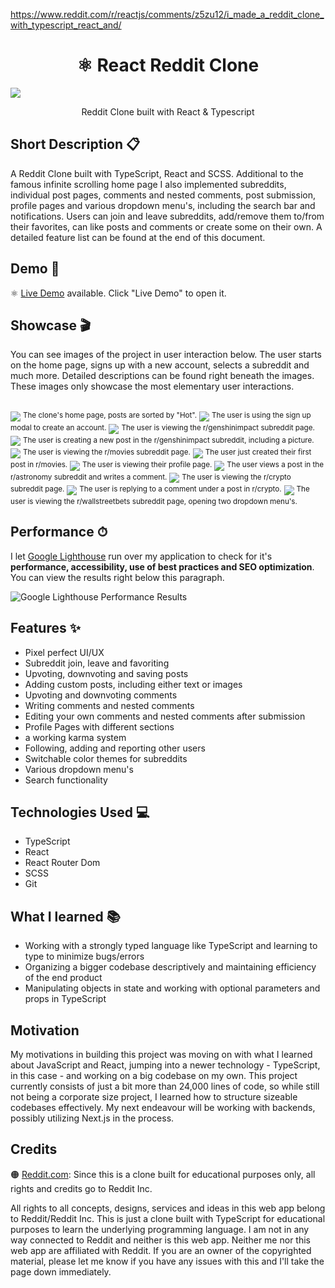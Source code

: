 https://www.reddit.com/r/reactjs/comments/z5zu12/i_made_a_reddit_clone_with_typescript_react_and/

<h1 align="center">⚛️ React Reddit Clone</h1>

![](/src/resources/images/banner.png)
<p align="center">
  Reddit Clone built with React & Typescript
</p>

## Short Description 📋
A Reddit Clone built with TypeScript, React and SCSS. Additional to the famous infinite scrolling home page I also implemented subreddits, individual post pages, comments and nested comments, post submission, profile pages and various dropdown menu's, including the search bar and notifications. Users can join and leave subreddits, add/remove them to/from their favorites, can like posts and comments or create some on their own. A detailed feature list can be found at the end of this document.

## Demo 🔴
⚛️ [Live Demo](https://gianlucajahn.github.io/typescript-reddit-clone) available. Click "Live Demo" to open it.

## Showcase 🎬
You can see images of the project in user interaction below. The user starts on the home page, signs up with a new account, selects a subreddit and much more. Detailed descriptions can be found right beneath the images. These images only showcase the most elementary user interactions. <br /> <br />

![](/src/resources/images/preview1.PNG)
<sup>The clone's home page, posts are sorted by "Hot".</sup>
![](/src/resources/images/preview2.PNG)
<sup>The user is using the sign up modal to create an account.</sup>
![](/src/resources/images/preview3.PNG)
<sup>The user is viewing the r/genshinimpact subreddit page.</sup>
![](/src/resources/images/preview4.PNG)
<sup>The user is creating a new post in the r/genshinimpact subreddit, including a picture.</sup>
![](/src/resources/images/preview5.PNG)
<sup>The user is viewing the r/movies subreddit page.</sup>
![](/src/resources/images/preview6.PNG)
<sup>The user just created their first post in r/movies.</sup>
![](/src/resources/images/preview7.PNG)
<sup>The user is viewing their profile page.</sup>
![](/src/resources/images/preview8.PNG)
<sup>The user views a post in the r/astronomy subreddit and writes a comment.</sup>
![](/src/resources/images/preview9.PNG)
<sup>The user is viewing the r/crypto subreddit page.</sup>
![](/src/resources/images/preview10.PNG)
<sup>The user is replying to a comment under a post in r/crypto.</sup>
![](/src/resources/images/preview11.PNG)
<sup>The user is viewing the r/wallstreetbets subreddit page, opening two dropdown menu's.</sup>

## Performance ⏱
I let [Google Lighthouse](https://chrome.google.com/webstore/detail/lighthouse/blipmdconlkpinefehnmjammfjpmpbjk?hl=de) run over my application to check for it's **performance, accessibility, use of best practices and SEO optimization**. You can view the results right below this paragraph.

![Google Lighthouse Performance Results](/src/resources/images/performance.png)

## Features ✨
- Pixel perfect UI/UX
- Subreddit join, leave and favoriting
- Upvoting, downvoting and saving posts
- Adding custom posts, including either text or images
- Upvoting and downvoting comments
- Writing comments and nested comments
- Editing your own comments and nested comments after submission
- Profile Pages with different sections
- a working karma system
- Following, adding and reporting other users
- Switchable color themes for subreddits
- Various dropdown menu's
- Search functionality

## Technologies Used 💻
- TypeScript
- React
- React Router Dom
- SCSS
- Git

## What I learned 📚
- Working with a strongly typed language like TypeScript and learning to type to minimize bugs/errors
- Organizing a bigger codebase descriptively and maintaining efficiency of the end product
- Manipulating objects in state and working with optional parameters and props in TypeScript

## Motivation
My motivations in building this project was moving on with what I learned about JavaScript and React, jumping into a newer technology - TypeScript, in this case - and working on a big codebase on my own. This project currently consists of just a bit more than 24,000 lines of code, so while still not being a corporate size project, I learned how to structure sizeable codebases effectively. My next endeavour will be working with backends, possibly utilizing Next.js in the process.

## Credits
🟠 [Reddit.com](https://www.reddit.com/): Since this is a clone built for educational purposes only, all rights and credits go to Reddit Inc.

All rights to all concepts, designs, services and ideas in this web app belong to Reddit/Reddit Inc. This is just a clone built with TypeScript for educational purposes to learn the underlying programming language. I am not in any way connected to Reddit and neither is this web app. Neither me nor this web app are affiliated with Reddit. If you are an owner of the copyrighted material, please let me know if you have any issues with this and I'll take the page down immediately.
